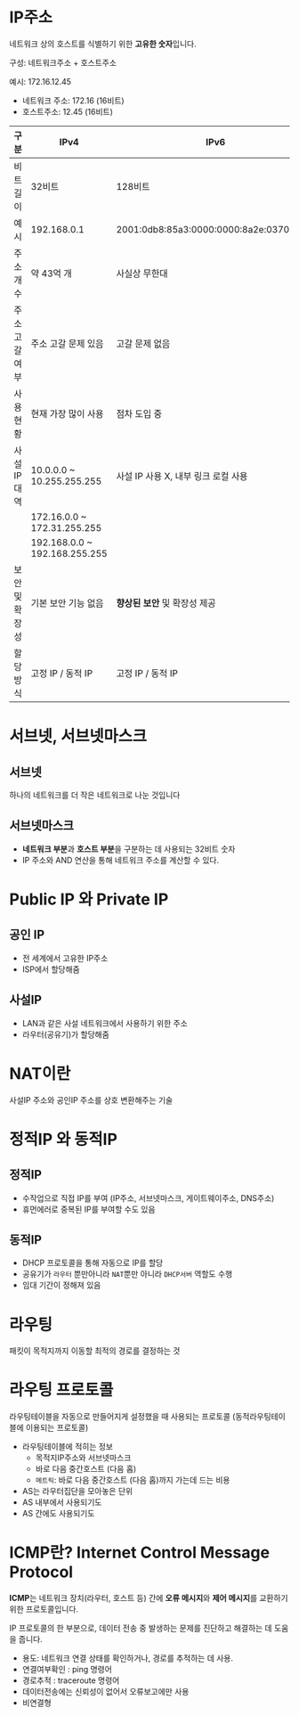 # IP주소

네트워크 상의 호스트를 식별하기 위한 **고유한 숫자**입니다. 

구성: 네트워크주소 + 호스트주소

예시: 172.16.12.45 

- 네트워크 주소: 172.16 (16비트)
- 호스트주소:     12.45 (16비트)

| 구분           | IPv4                          | IPv6                                    |
| -------------- | ----------------------------- | --------------------------------------- |
| 비트 길이      | 32비트                        | 128비트                                 |
| 예시           | 192.168.0.1                   | 2001:0db8:85a3:0000:0000:8a2e:0370:7334 |
| 주소 개수      | 약 43억 개                    | 사실상 무한대                           |
| 주소 고갈 여부 | 주소 고갈 문제 있음           | 고갈 문제 없음                          |
| 사용 현황      | 현재 가장 많이 사용           | 점차 도입 중                            |
| 사설 IP 대역   | 10.0.0.0 ~ 10.255.255.255     | 사설 IP 사용 X, 내부 링크 로컬 사용     |
|                | 172.16.0.0 ~ 172.31.255.255   |                                         |
|                | 192.168.0.0 ~ 192.168.255.255 |                                         |
| 보안 및 확장성 | 기본 보안 기능 없음           | **향상된 보안** 및 확장성 제공          |
| 할당 방식      | 고정 IP / 동적 IP             | 고정 IP / 동적 IP                       |

# 서브넷, 서브넷마스크

## 서브넷

하나의 네트워크를 더 작은 네트워크로 나눈 것입니다

## 서브넷마스크

- **네트워크 부분**과 **호스트 부분**을 구분하는 데 사용되는 32비트 숫자
- IP 주소와 AND 연산을 통해 네트워크 주소를 계산할 수 있다.

# Public IP 와 Private IP

## 공인 IP

- 전 세계에서 고유한 IP주소
- ISP에서 할당해줌

## 사설IP

- LAN과 같은 사설 네트워크에서 사용하기 위한 주소
- 라우터(공유기)가 할당해줌

# NAT이란

사설IP 주소와 공인IP 주소를 상호 변환해주는 기술



# 정적IP 와 동적IP 

## 정적IP

- 수작업으로 직접 IP를 부여 (IP주소, 서브넷마스크, 게이트웨이주소, DNS주소)
- 휴먼에러로 중복된 IP를 부여할 수도 있음

## 동적IP

- DHCP 프로토콜을 통해 자동으로 IP를 할당
- 공유기가 `라우터` 뿐만아니라 `NAT`뿐만 아니라 `DHCP서버` 역할도 수행
- 임대 기간이 정해져 있음



# 라우팅

패킷이 목적지까지 이동할 최적의 경로를 결정하는 것

# 라우팅 프로토콜

라우팅테이블을 자동으로 만들어지게 설정했을 때 사용되는 프로토콜 (동적라우팅테이블에 이용되는 프로토콜)

- 라우팅테이블에 적히는 정보
  - 목적지IP주소와 서브넷마스크
  - 바로 다음 중간호스트 (다음 홉)
  - `메트릭`: 바로 다음 중간호스트 (다음 홉)까지 가는데 드는 비용
- AS는 라우터집단을 모아놓은 단위
- AS 내부에서 사용되기도
- AS 간에도 사용되기도

# ICMP란? Internet Control Message Protocol

**ICMP**는 네트워크 장치(라우터, 호스트 등) 간에 **오류 메시지**와 **제어 메시지**를 교환하기 위한 프로토콜입니다. 

IP 프로토콜의 한 부분으로, 데이터 전송 중 발생하는 문제를 진단하고 해결하는 데 도움을 줍니다.

- 용도: 네트워크 연결 상태를 확인하거나, 경로를 추적하는 데 사용.
- 연결여부확인 : ping 명령어
- 경로추적 : traceroute 명령어
- 데이터전송에는 신뢰성이 없어서 오류보고에만 사용
- 비연결형



